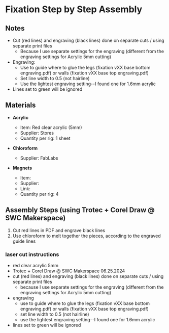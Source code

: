 # Fixation Step by Step Assembly 

## Notes 
- Cut (red lines) and engraving (black lines) done on separate cuts / using separate print files
  - Because I use separate settings for the engraving (different from the engraving settings for Acrylic 5mm cutting)
- Engraving:
  - Use to guide where to glue the legs (fixation vXX base bottom engraving.pdf) or walls (fixation vXX base top engraving.pdf)
  - Set line width to 0.5 (not hairline)
  - Use the lightest engraving setting--I found one for 1.6mm acrylic
- Lines set to green will be ignored

## Materials 
- **Acrylic**
    - Item: Red clear acrylic (5mm)
    - Supplier: Stores
    - Quantity per rig: 1 sheet
 
- **Chloroform**
    - Supplier: FabLabs
 
- **Magnets**
    - Item:
    - Supplier:
    - Link:
    - Quantity per rig: 4

## Assembly Steps (using Trotec + Corel Draw @ SWC Makerspace)
1. Cut red lines in PDF and engrave black lines
2. Use chloroform to melt together the pieces, according to the engraved guide lines

### laser cut instructions 

- red clear acrylic 5mm
- Trotec + Corel Draw @ SWC Makerspace 06.25.2024
- cut (red lines) and engraving (black lines) done on separate cuts / using separate print files
  - because I use separate settings for the engraving (different from the engraving settings for Acrylic 5mm cutting)
- engraving
  - use to guide where to glue the legs (fixation vXX base bottom engraving.pdf) or walls (fixation vXX base top engraving.pdf)
  - set line width to 0.5 (not hairline)
  - use the lightest engraving setting--I found one for 1.6mm acrylic
- lines set to green will be ignored

 
